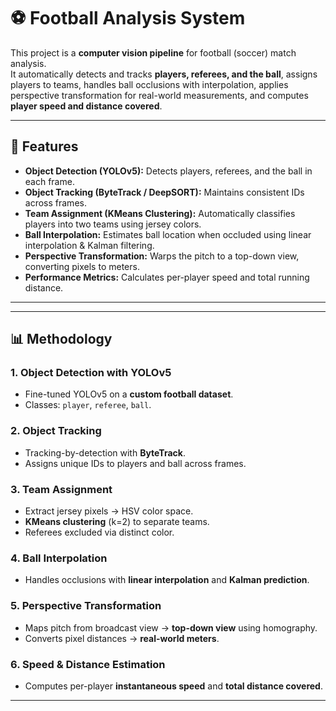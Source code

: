 # ⚽ Football Analysis System

This project is a **computer vision pipeline** for football (soccer) match analysis.  
It automatically detects and tracks **players, referees, and the ball**, assigns players to teams, handles ball occlusions with interpolation, applies perspective transformation for real-world measurements, and computes **player speed and distance covered**.

---

## 🚀 Features
- **Object Detection (YOLOv5):** Detects players, referees, and the ball in each frame.  
- **Object Tracking (ByteTrack / DeepSORT):** Maintains consistent IDs across frames.  
- **Team Assignment (KMeans Clustering):** Automatically classifies players into two teams using jersey colors.  
- **Ball Interpolation:** Estimates ball location when occluded using linear interpolation & Kalman filtering.  
- **Perspective Transformation:** Warps the pitch to a top-down view, converting pixels to meters.  
- **Performance Metrics:** Calculates per-player speed and total running distance.  

---


---

## 📊 Methodology

### 1. Object Detection with YOLOv5
- Fine-tuned YOLOv5 on a **custom football dataset**.
- Classes: `player`, `referee`, `ball`.

### 2. Object Tracking
- Tracking-by-detection with **ByteTrack**.
- Assigns unique IDs to players and ball across frames.

### 3. Team Assignment
- Extract jersey pixels → HSV color space.
- **KMeans clustering** (k=2) to separate teams.
- Referees excluded via distinct color.

### 4. Ball Interpolation
- Handles occlusions with **linear interpolation** and **Kalman prediction**.

### 5. Perspective Transformation
- Maps pitch from broadcast view → **top-down view** using homography.
- Converts pixel distances → **real-world meters**.

### 6. Speed & Distance Estimation
- Computes per-player **instantaneous speed** and **total distance covered**.

---



